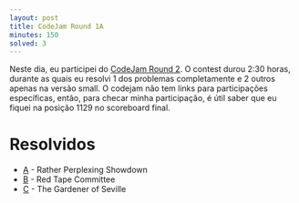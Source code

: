 ```yaml
---
layout: post
title: CodeJam Round 1A
minutes: 150
solved: 3
---
```


Neste dia, eu participei do [CodeJam Round 2](https://code.google.com/codejam/contest/10224486/scoreboard#). O contest durou 2:30 horas, durante as quais eu resolvi 1 dos problemas completamente e 2 outros apenas na versão small. O codejam não tem links para participações específicas, então, para checar minha participação, é útil saber que eu fiquei na posição 1129 no scoreboard final.  
# Resolvidos
- [A](https://code.google.com/codejam/contest/10224486/dashboard#s=p0) - Rather Perplexing Showdown
- [B](https://code.google.com/codejam/contest/10224486/dashboard#s=p1) - Red Tape Committee
- [C](https://code.google.com/codejam/contest/10224486/dashboard#s=p2) - The Gardener of Seville
